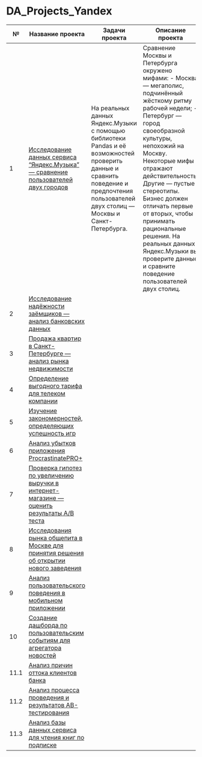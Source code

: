 # DA_Projects_Yandex


№ | Название проекта | Задачи проекта | Описание проекта| Инструменты |
--|------------------|----------------|-----------------|-------------|
1 | [Исследование данных сервиса “Яндекс.Музыка” — сравнение пользователей двух городов](https://github.com/vaneevruslan/DA_Projects_Yandex/tree/main/01.%20Исследование%20данных%20сервиса%20“Яндекс.Музыка”%20) | На реальных данных Яндекс.Музыки c помощью библиотеки Pandas и её возможностей проверить данные и сравнить поведение и предпочтения пользователей двух столиц — Москвы и Санкт-Петербурга. | Сравнение Москвы и Петербурга окружено мифами: - Москва — мегаполис, подчинённый жёсткому ритму рабочей недели; - Петербург — город своеобразной культуры, непохожий на Москву. Некоторые мифы отражают действительность. Другие — пустые стереотипы. Бизнес должен отличать первые от вторых, чтобы принимать рациональные решения. На реальных данных Яндекс.Музыки вы проверите данные и сравните поведение пользователей двух столиц. | `Python`, `Pandas` |
2 | [Исследование надёжности заёмщиков — анализ банковских данных](https://github.com/vaneevruslan/DA_Projects_Yandex/tree/main/02.%20Исследование%20надёжности%20заёмщиков) |  |  |  |
3 | [Продажа квартир в Санкт-Петербурге — анализ рынка недвижимости](https://github.com/vaneevruslan/DA_Projects_Yandex/tree/main/03.%20Продажа%20квартир%20в%20Санкт-Петербурге) |  |  |  |
4 | [Определение выгодного тарифа для телеком компании](https://github.com/vaneevruslan/DA_Projects_Yandex/tree/main/04.%20Определение%20выгодного%20тарифа%20для%20телеком%20компании) |  |  |  |
5 | [Изучение закономерностей, определяющих успешность игр](https://github.com/vaneevruslan/DA_Projects_Yandex/tree/main/05.%20Изучение%20закономерностей%2C%20определяющих%20успешность%20игр) |  |  |  |
6 | [Анализ убытков приложения ProcrastinatePRO+](https://github.com/vaneevruslan/DA_Projects_Yandex/tree/main/06.%20Анализ%20убытков%20приложения%20ProcrastinatePRO%2B) |  |  |  |
7 | [Проверка гипотез по увеличению выручки в интернет-магазине — оценить результаты A/B теста](https://github.com/vaneevruslan/DA_Projects_Yandex/tree/main/07.%20Проверка%20гипотез%20по%20увеличению%20выручки%20в%20интернет-магазине) |  |  |  |
8 | [Исследования рынка общепита в Москве для принятия решения об открытии нового заведения](https://github.com/vaneevruslan/DA_Projects_Yandex/tree/main/08.%20Исследования%20рынка%20общепита%20в%20Москве) |  |  |  |
9 | [Анализ пользовательского поведения в мобильном приложении](https://github.com/vaneevruslan/DA_Projects_Yandex/tree/main/09.%20Анализ%20пользовательского%20поведения%20в%20мобильном%20приложении) |  |  |  |
10 | [Создание дашборда по пользовательским событиям для агрегатора новостей](https://github.com/vaneevruslan/DA_Projects_Yandex/tree/main/10.%20Создание%20дашборда%20по%20пользовательским%20событиям%20для%20агрегатора%20новостей) |  |  |  |
11.1 | [Анализ причин оттока клиентов банка](https://github.com/vaneevruslan/DA_Projects_Yandex/tree/main/11.%20Выпускной%20проект/11.1%20Анализ%20причин%20оттока%20клиентов%20банка) |  |  |  |
11.2 | [Анализ процесса проведения и результатов AB-тестирования](https://github.com/vaneevruslan/DA_Projects_Yandex/tree/main/11.%20Выпускной%20проект/11.2%20Анализ%20процесса%20проведения%20и%20результатов%20AB-тестирования) |  |  |  |
11.3 | [Анализ базы данных сервиса для чтения книг по подписке](https://github.com/vaneevruslan/DA_Projects_Yandex/tree/main/11.%20Выпускной%20проект/11.3%20Анализ%20базы%20данных%20сервиса%20для%20чтения%20книг%20по%20подписке) |  |  |  |
